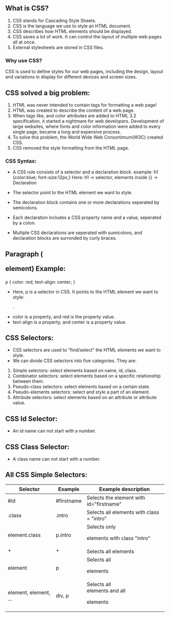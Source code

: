What is CSS?
------------
1. CSS stands for Cascading Style Sheets. 
2. CSS is the language we use to style an HTML document.
3. CSS describes how HTML elements should be displayed.
4. CSS saves a lot of work. It can control the layout of multiple web pages all at once.
5. External stylesheets are stored in CSS files.

### Why use CSS?
CSS is used to define styles for our web pages, including the design, layout and variations in display for different devices and screen sizes.

## CSS solved a big problem:
1. HTML was never intended to contain tags for formatting a web page!
2. HTML was created to describe the content of a web page.
3. When tags like<font>, and color attributes are added to HTML 3.2 specification, it started a nightmare for web developers. Development of large websites, where fonts and color information were added to every single page, became a long and expensive process.
4. To solve this problem, the World Wide Web Consortimum(W3C) created CSS.
5. CSS removed the style formatting from the HTML page.

### CSS Syntax:
* A CSS rule consists of a selector and a declaration block.
example: h1 {color:blue; font-size:12px;}
Here:
h1 -> selector, 
elements inside {} -> Declaration

* The selector point to the HTML element we want to style.
* The declaration block contains one or more declarations seperated by semicolons.
* Each declaration includes a CSS property name and a value, seperated by a colon.
* Multiple CSS declarations are seperated with sumicolons, and declaration blocks are surronded by curly braces.

## Paragraph (<p> element) Example:

p {
  color: red;
  text-align: center;
}
* Here, p is a selector in CSS. It points to the HTML element we want to style: <p>.
* color is a property, and red is the property value.
* text-align is a property, and center is a property value.

## CSS Selectors:

* CSS selectors are used to "find/select" the HTML elements we want to style.
* We can divide CSS selectors into five categories. They are: 
1. Simple selectors: select elements based on name, id, class.
2. Combinator selectors: select elements based on a specific relationship between them.
3. Pseudo-class selectors: select elements based on a certain state.
4. Pseudo-elements selectors: select and style a part of an element.
5. Attribute selectors: select elements based on an attribute or attribute value.

## CSS Id Selector:
* An id name can not start with a number.

## CSS Class Selector:
* A class name can not start with a number.

## All CSS Simple Selectors:
Selector | Example | Example description
-------- | ------- | -------------------
#id | #firstname | Selects the element with id="firstname"
.class | .intro | Selects all elements with class = "intro"
element.class | p.intro | Selects only <p> elements with class "intro"
* | * | Selects all elements
element | p | Selects all <p> elements
element, element, ... | div, p | Selects all <div> elements and all <p> elements 